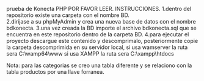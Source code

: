 prueba de Konecta PHP
POR FAVOR LEER.
INSTRUCCIONES.
1.dentro del repositorio existe una carpeta con el nombre BD.    
2.dirijase a su phpMyAdmin y crea una nueva base de datos con el nombre bdkonecta.
3.una vez creada la BD importe el archivo bdkonecta.sql que se encuentra en este repositorio dentro de la carpeta BD.
4.para ejecutar el proyecto descargue este contenido y descomprimalo, posteriormente copie la carpeta descomprimida en su servidor local, si usa wamserver la ruta sera C:\wamp64\www si usa XAMPP la ruta sera C:\xampp\htdocs

Nota: para las categorias se creo una tabla diferente y se relaciono con la tabla productos por una llave forranea.
